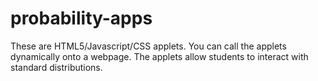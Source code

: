probability-apps
================

These are HTML5/Javascript/CSS applets. You can call the applets dynamically onto a webpage. The applets allow students to interact with standard distributions.